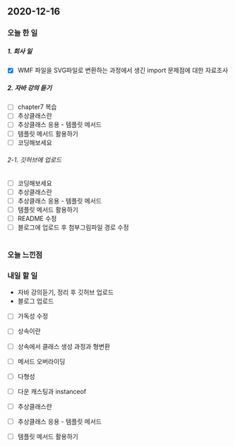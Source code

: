 2020-12-16
--

### 오늘 한 일

##### 1. 회사 일
- [x] WMF 파일을 SVG파일로 변환하는 과정에서 생긴 import 문제점에 대한 자료조사

##### 2. 자바 강의 듣기

- [ ] chapter7 복습
- [ ] 추상클래스란
- [ ] 추상클래스 응용 - 템플릿 메서드
- [ ] 템플릿 메서드 활용하기
- [ ] 코딩해보세요

###### 2-1. 깃허브에  업로드
- [ ] 코딩해보세요
- [ ] 추상클래스란
- [ ] 추상클래스 응용 - 템플릿 메서드
- [ ] 템플릿 메서드 활용하기
- [ ] README 수정
- [ ] 블로그에 업로드 후 첨부그림파일 경로 수정<br><br>

### 오늘 느낀점

### 내일 할 일
* 자바 강의듣기, 정리 후 깃허브 업로드
* 블로그 업로드
- [ ] 가독성 수정
- [ ] 상속이란
- [ ] 상속에서 클래스 생성 과정과 형변환
- [ ] 메서드 오버라이딩
- [ ] 다형성
- [ ] 다운 캐스팅과 instanceof
- [ ] 추상클래스란
- [ ] 추상클래스 응용 - 템플릿 메서드
- [ ] 템플릿 메서드 활용하기




